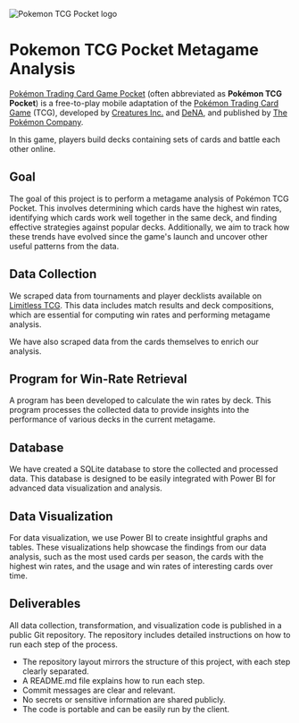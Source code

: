 ![Pokemon TCG Pocket logo](https://upload.wikimedia.org/wikipedia/commons/c/c2/Pokemon_TCG_Pocket_logo.png)

# Pokemon TCG Pocket Metagame Analysis

[Pokémon Trading Card Game Pocket](https://en.wikipedia.org/wiki/Pok%C3%A9mon_Trading_Card_Game_Pocket) (often abbreviated as **Pokémon TCG Pocket**) is a free-to-play mobile adaptation of the [Pokémon Trading Card Game](https://en.wikipedia.org/wiki/Pok%C3%A9mon_Trading_Card_Game) (TCG), developed by [Creatures Inc.](https://en.wikipedia.org/wiki/Creatures_Inc.) and [DeNA](https://en.wikipedia.org/wiki/DeNA), and published by [The Pokémon Company](https://en.wikipedia.org/wiki/The_Pok%C3%A9mon_Company).

In this game, players build decks containing sets of cards and battle each other online.

## Goal

The goal of this project is to perform a metagame analysis of Pokémon TCG Pocket. This involves determining which cards have the highest win rates, identifying which cards work well together in the same deck, and finding effective strategies against popular decks. Additionally, we aim to track how these trends have evolved since the game's launch and uncover other useful patterns from the data.

## Data Collection

We scraped data from tournaments and player decklists available on [Limitless TCG](https://play.limitlesstcg.com). This data includes match results and deck compositions, which are essential for computing win rates and performing metagame analysis.

We have also scraped data from the cards themselves to enrich our analysis.

## Program for Win-Rate Retrieval

A program has been developed to calculate the win rates by deck. This program processes the collected data to provide insights into the performance of various decks in the current metagame.

## Database

We have created a SQLite database to store the collected and processed data. This database is designed to be easily integrated with Power BI for advanced data visualization and analysis.

## Data Visualization

For data visualization, we use Power BI to create insightful graphs and tables. These visualizations help showcase the findings from our data analysis, such as the most used cards per season, the cards with the highest win rates, and the usage and win rates of interesting cards over time.

## Deliverables

All data collection, transformation, and visualization code is published in a public Git repository. The repository includes detailed instructions on how to run each step of the process.

- The repository layout mirrors the structure of this project, with each step clearly separated.
- A README.md file explains how to run each step.
- Commit messages are clear and relevant.
- No secrets or sensitive information are shared publicly.
- The code is portable and can be easily run by the client.
